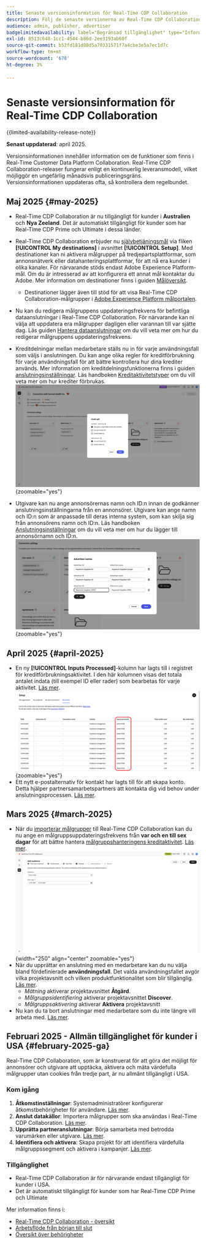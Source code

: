 ```yaml
---
title: Senaste versionsinformation för Real-Time CDP Collaboration
description: Följ de senaste versionerna av Real-Time CDP Collaboration
audience: admin, publisher, advertiser
badgelimitedavailability: label="Begränsad tillgänglighet" type="Informative" url="https://helpx.adobe.com/legal/product-descriptions/real-time-customer-data-platform-collaboration.html newtab=true"
exl-id: 8513c648-1cc1-4544-b86d-2ee3193ab60f
source-git-commit: b52fd181d80d5a70331571f7a4cbe3e5a7ec1d7c
workflow-type: tm+mt
source-wordcount: '678'
ht-degree: 3%

---
```


# Senaste versionsinformation för Real-Time CDP Collaboration

{{limited-availability-release-note}}

**Senast uppdaterad**: april 2025.

Versionsinformationen innehåller information om de funktioner som finns i Real-Time Customer Data Platform Collaboration. Real-Time CDP Collaboration-releaser fungerar enligt en kontinuerlig leveransmodell, vilket möjliggör en ungefärlig månadsvis publiceringsgräns. Versionsinformationen uppdateras ofta, så kontrollera dem regelbundet.

## Maj 2025 {#may-2025}

* Real-Time CDP Collaboration är nu tillgängligt för kunder i **Australien** och **Nya Zeeland**. Det är automatiskt tillgängligt för kunder som har Real-Time CDP Prime och Ultimate i dessa länder.
* Real-Time CDP Collaboration erbjuder nu [självbetjäningsmål](../setup/manage-destinations.md) via fliken **[!UICONTROL My destinations]** i avsnittet **[!UICONTROL Setup]**. Med destinationer kan ni aktivera målgrupper på tredjepartsplattformar, som annonsnätverk eller datahanteringsplattformar, för att nå era kunder i olika kanaler. För närvarande stöds endast Adobe Experience Platform-mål. Om du är intresserad av att konfigurera ett annat mål kontaktar du Adobe. Mer information om destinationer finns i guiden [Målöversikt](../destinations/overview.md).

   * Destinationer lägger även till stöd för att visa Real-Time CDP Collaboration-målgrupper i [Adobe Experience Platform målportalen](https://experienceleague.adobe.com/en/docs/experience-platform/segmentation/ui/audience-portal.md#manage-audiences.).

* Nu kan du redigera målgruppens uppdateringsfrekvens för befintliga dataanslutningar i Real-Time CDP Collaboration. För närvarande kan ni välja att uppdatera era målgrupper dagligen eller varannan till var sjätte dag. Läs guiden [Hantera dataanslutningar](../setup/manage-data-connection.md#scheduling) om du vill veta mer om hur du redigerar målgruppens uppdateringsfrekvens.
* Kreditdelningar mellan medarbetare ställs nu in för varje användningsfall som väljs i anslutningen. Du kan ange olika regler för kreditförbrukning för varje användningsfall för att bättre kontrollera hur dina krediter används. Mer information om kreditdelningsfunktionerna finns i guiden [anslutningsinställningar](../connect/establishing-connections.md#connection-settings). Läs handboken [Kreditaktivitetstyper](../setup/my-activity.md#types-of-activities) om du vill veta mer om hur krediter förbrukas. <br> ![Skärmen Anslutningsinställningar visar funktionen för kreditdelning.](/help/assets/release-notes/2025/credit-split.png){zoomable="yes"}
* Utgivare kan nu ange annonsörernas namn och ID:n innan de godkänner anslutningsinställningarna från en annonsörer. Utgivare kan ange namn och ID:n som är anpassade till deras interna system, som kan skilja sig från annonsörens namn och ID:n. Läs handboken [Anslutningsinställningar](../connect/establishing-connections.md#connection-settings.md) om du vill veta mer om hur du lägger till annonsörnamn och ID:n. <br> ![Skärmen Anslutningsinställningar visar utgivarens inställningar för annonsörnamn och ID.](/help/assets/release-notes/2025/add-advertiser-names-modal.png){zoomable="yes"}

## April 2025 {#april-2025}

* En ny **[!UICONTROL Inputs Processed]**-kolumn har lagts till i registret för kreditförbrukningsaktivitet. I den här kolumnen visas det totala antalet indata (till exempel ID eller rader) som bearbetas för varje aktivitet. [Läs mer](/help/guide/setup/my-activity.md#inputs-processed). <br> ![Inmatar bearbetad kolumn som är markerad i Min aktivitetsvy.](/help/assets/release-notes/2025/inputs-processed-column.png){zoomable="yes"}
* Ett nytt e-postalternativ för kontakt har lagts till för att skapa konto. Detta hjälper partnersamarbetspartners att kontakta dig vid behov under anslutningsprocessen. [Läs mer](../setup/onboard-organization.md).

## Mars 2025 {#march-2025}

* När du [importerar målgrupper](/help/guide/setup/onboard-audiences.md) till Real-Time CDP Collaboration kan du nu ange en målgruppsuppdateringsfrekvens från **var och en till sex dagar** för att bättre hantera [målgruppshanteringens kreditaktivitet](/help/guide/setup/my-activity.md#types-of-activities). [Läs mer](/help/guide/setup/onboard-audiences.md#schedule). <br> ![Schemaläggningsskärmen visar olika frekvensintervall för uppdatering av målgruppsmedlemskap.](/help/assets/setup/add-manage-audiences/audience-scheduling-frequency.png "Schemaläggningsskärmen visar olika frekvensintervall för uppdatering av målgruppsmedlemskap."){width="250" align="center" zoomable="yes"}
* När du upprättar en anslutning med en medarbetare kan du nu välja bland fördefinierade **användningsfall**. Det valda användningsfallet avgör vilka projektavsnitt och vilken produktfunktionalitet som blir tillgänglig. [Läs mer](/help/guide/collaborate/manage-projects.md#project-use-cases).
   * *Mätning* aktiverar projektavsnittet **Åtgärd**.
   * *Målgruppsidentifiering* aktiverar projektavsnittet **Discover**.
   * *Målgruppsaktivering* aktiverar **Aktivera** projektavsnitt <br>
* Nu kan du ta bort anslutningar med medarbetare som du inte längre vill arbeta med. [Läs mer](/help/guide/connect/establishing-connections.md#delete-connections).


## Februari 2025 - Allmän tillgänglighet för kunder i USA {#february-2025-ga}

Real-Time CDP Collaboration, som är konstruerat för att göra det möjligt för annonsörer och utgivare att upptäcka, aktivera och mäta värdefulla målgrupper utan cookies från tredje part, är nu allmänt tillgängligt i USA.

### Kom igång

1. **Åtkomstinställningar**: Systemadministratörer konfigurerar åtkomstbehörigheter för användare. [Läs mer](/help/guide/permissions/manage-user-access.md#RTCDP-collaboration-access).
2. **Anslut datakällor**: Importera målgrupper som ska användas i Real-Time CDP Collaboration. [Läs mer](/help/guide/setup/onboard-audiences.md).
3. **Upprätta partneranslutningar**: Börja samarbeta med betrodda varumärken eller utgivare. [Läs mer](/help/guide/connect/establishing-connections.md).
4. **Identifiera och aktivera**: Skapa projekt för att identifiera värdefulla målgruppssegment och aktivera i kampanjer. [Läs mer](/help/guide/collaborate/manage-projects.md).

### Tillgänglighet

* Real-Time CDP Collaboration är för närvarande endast tillgängligt för kunder i USA.
* Det är automatiskt tillgängligt för kunder som har Real-Time CDP Prime och Ultimate

Mer information finns i:

* [Real-Time CDP Collaboration - översikt](/help/guide/home.md)
* [Arbetsflöde från början till slut](/help/guide/end-to-end-workflow.md)
* [Översikt över behörigheter](/help/guide/permissions/overview.md)

